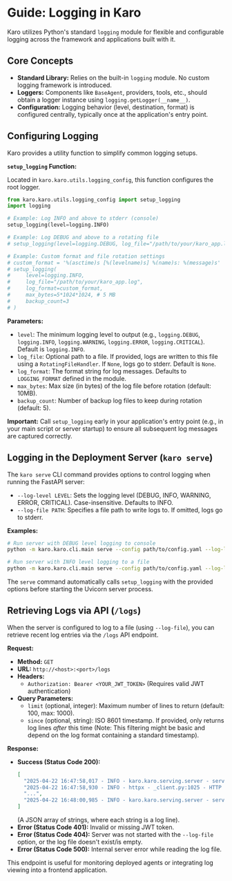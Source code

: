 # Guide: Logging in Karo

Karo utilizes Python's standard `logging` module for flexible and configurable logging across the framework and applications built with it.

## Core Concepts

*   **Standard Library:** Relies on the built-in `logging` module. No custom logging framework is introduced.
*   **Loggers:** Components like `BaseAgent`, providers, tools, etc., should obtain a logger instance using `logging.getLogger(__name__)`.
*   **Configuration:** Logging behavior (level, destination, format) is configured centrally, typically once at the application's entry point.

## Configuring Logging

Karo provides a utility function to simplify common logging setups.

**`setup_logging` Function:**

Located in `karo.karo.utils.logging_config`, this function configures the root logger.

```python
from karo.karo.utils.logging_config import setup_logging
import logging

# Example: Log INFO and above to stderr (console)
setup_logging(level=logging.INFO)

# Example: Log DEBUG and above to a rotating file
# setup_logging(level=logging.DEBUG, log_file="/path/to/your/karo_app.log")

# Example: Custom format and file rotation settings
# custom_format = '%(asctime)s [%(levelname)s] %(name)s: %(message)s'
# setup_logging(
#     level=logging.INFO,
#     log_file="/path/to/your/karo_app.log",
#     log_format=custom_format,
#     max_bytes=5*1024*1024, # 5 MB
#     backup_count=3
# )
```

**Parameters:**

*   `level`: The minimum logging level to output (e.g., `logging.DEBUG`, `logging.INFO`, `logging.WARNING`, `logging.ERROR`, `logging.CRITICAL`). Default is `logging.INFO`.
*   `log_file`: Optional path to a file. If provided, logs are written to this file using a `RotatingFileHandler`. If `None`, logs go to stderr. Default is `None`.
*   `log_format`: The format string for log messages. Defaults to `LOGGING_FORMAT` defined in the module.
*   `max_bytes`: Max size (in bytes) of the log file before rotation (default: 10MB).
*   `backup_count`: Number of backup log files to keep during rotation (default: 5).

**Important:** Call `setup_logging` early in your application's entry point (e.g., in your main script or server startup) to ensure all subsequent log messages are captured correctly.

## Logging in the Deployment Server (`karo serve`)

The `karo serve` CLI command provides options to control logging when running the FastAPI server:

*   `--log-level LEVEL`: Sets the logging level (DEBUG, INFO, WARNING, ERROR, CRITICAL). Case-insensitive. Defaults to INFO.
*   `--log-file PATH`: Specifies a file path to write logs to. If omitted, logs go to stderr.

**Examples:**

```bash
# Run server with DEBUG level logging to console
python -m karo.karo.cli.main serve --config path/to/config.yaml --log-level DEBUG

# Run server with INFO level logging to a file
python -m karo.karo.cli.main serve --config path/to/config.yaml --log-level INFO --log-file /var/log/karo_agent.log
```

The `serve` command automatically calls `setup_logging` with the provided options before starting the Uvicorn server process.

## Retrieving Logs via API (`/logs`)

When the server is configured to log to a file (using `--log-file`), you can retrieve recent log entries via the `/logs` API endpoint.

**Request:**

*   **Method:** `GET`
*   **URL:** `http://<host>:<port>/logs`
*   **Headers:**
    *   `Authorization: Bearer <YOUR_JWT_TOKEN>` (Requires valid JWT authentication)
*   **Query Parameters:**
    *   `limit` (optional, integer): Maximum number of lines to return (default: 100, max: 1000).
    *   `since` (optional, string): ISO 8601 timestamp. If provided, only returns log lines *after* this time (Note: This filtering might be basic and depend on the log format containing a standard timestamp).

**Response:**

*   **Success (Status Code 200):**
    ```json
    [
      "2025-04-22 16:47:58,017 - INFO - karo.karo.serving.server - server.py:100 - Received invocation request: {'chat_message': 'Test log endpoint again'}",
      "2025-04-22 16:47:58,930 - INFO - httpx - _client.py:1025 - HTTP Request: POST https://api.openai.com/v1/embeddings \"HTTP/1.1 200 OK\"",
      "...",
      "2025-04-22 16:48:00,985 - INFO - karo.karo.serving.server - server.py:154 - Agent action 'ANSWER' requires direct response."
    ]
    ```
    (A JSON array of strings, where each string is a log line).
*   **Error (Status Code 401):** Invalid or missing JWT token.
*   **Error (Status Code 404):** Server was not started with the `--log-file` option, or the log file doesn't exist/is empty.
*   **Error (Status Code 500):** Internal server error while reading the log file.

This endpoint is useful for monitoring deployed agents or integrating log viewing into a frontend application.